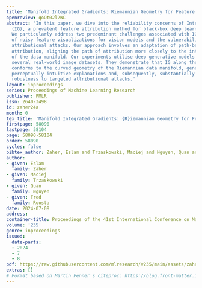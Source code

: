 ```yaml
---
title: 'Manifold Integrated Gradients: Riemannian Geometry for Feature Attribution'
openreview: qoOt02l2WC
abstract: 'In this paper, we dive into the reliability concerns of Integrated Gradients
  (IG), a prevalent feature attribution method for black-box deep learning models.
  We particularly address two predominant challenges associated with IG: the generation
  of noisy feature visualizations for vision models and the vulnerability to adversarial
  attributional attacks. Our approach involves an adaptation of path-based feature
  attribution, aligning the path of attribution more closely to the intrinsic geometry
  of the data manifold. Our experiments utilise deep generative models applied to
  several real-world image datasets. They demonstrate that IG along the geodesics
  conforms to the curved geometry of the Riemannian data manifold, generating more
  perceptually intuitive explanations and, subsequently, substantially increasing
  robustness to targeted attributional attacks.'
layout: inproceedings
series: Proceedings of Machine Learning Research
publisher: PMLR
issn: 2640-3498
id: zaher24a
month: 0
tex_title: 'Manifold Integrated Gradients: {R}iemannian Geometry for Feature Attribution'
firstpage: 58090
lastpage: 58104
page: 58090-58104
order: 58090
cycles: false
bibtex_author: Zaher, Eslam and Trzaskowski, Maciej and Nguyen, Quan and Roosta, Fred
author:
- given: Eslam
  family: Zaher
- given: Maciej
  family: Trzaskowski
- given: Quan
  family: Nguyen
- given: Fred
  family: Roosta
date: 2024-07-08
address:
container-title: Proceedings of the 41st International Conference on Machine Learning
volume: '235'
genre: inproceedings
issued:
  date-parts:
  - 2024
  - 7
  - 8
pdf: https://raw.githubusercontent.com/mlresearch/v235/main/assets/zaher24a/zaher24a.pdf
extras: []
# Format based on Martin Fenner's citeproc: https://blog.front-matter.io/posts/citeproc-yaml-for-bibliographies/
---
```

